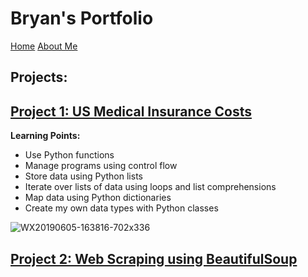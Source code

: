 # Bryan's Portfolio
[Home](README.md) [About Me](about.md)

## Projects:
## [Project 1: US Medical Insurance Costs](us-medical-insurance-costs.md)

**Learning Points:**
* Use Python functions
* Manage programs using control flow
* Store data using Python lists
* Iterate over lists of data using loops and list comprehensions
* Map data using Python dictionaries
* Create my own data types with Python classes

![WX20190605-163816-702x336](https://user-images.githubusercontent.com/79688274/110669100-f5315e00-8206-11eb-92f0-0dda31cec8c0.png)

## [Project 2: Web Scraping using BeautifulSoup](Chocolate-Scraping-with-BeautifulSoup.md)
